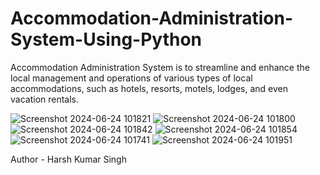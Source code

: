 # Accommodation-Administration-System-Using-Python
Accommodation Administration System is to streamline and enhance the local management and operations of various types of local accommodations, such as hotels, resorts, motels, lodges, and even vacation rentals. 
<br>

![Screenshot 2024-06-24 101821](https://github.com/harshjuly12/Accommodation-Administration-System-Using-Python/assets/112745312/248f8f38-8eec-4b10-938f-dcb4b191b6f1)
![Screenshot 2024-06-24 101800](https://github.com/harshjuly12/Accommodation-Administration-System-Using-Python/assets/112745312/ad8810ad-6ada-4c72-a65d-a1faa0f02b02)
![Screenshot 2024-06-24 101842](https://github.com/harshjuly12/Accommodation-Administration-System-Using-Python/assets/112745312/c5c2f893-92f3-40ca-b688-c79ea9c78d84)
![Screenshot 2024-06-24 101854](https://github.com/harshjuly12/Accommodation-Administration-System-Using-Python/assets/112745312/f4f62e32-c445-4ef9-9f69-a11d39d7a3c2)
![Screenshot 2024-06-24 101741](https://github.com/harshjuly12/Accommodation-Administration-System-Using-Python/assets/112745312/916d11b8-3f25-439d-8ade-7873a77dc487)
![Screenshot 2024-06-24 101951](https://github.com/harshjuly12/Accommodation-Administration-System-Using-Python/assets/112745312/e747396a-4d1a-48d0-b1c3-b0d8dc311a0a)


Author - Harsh Kumar Singh

